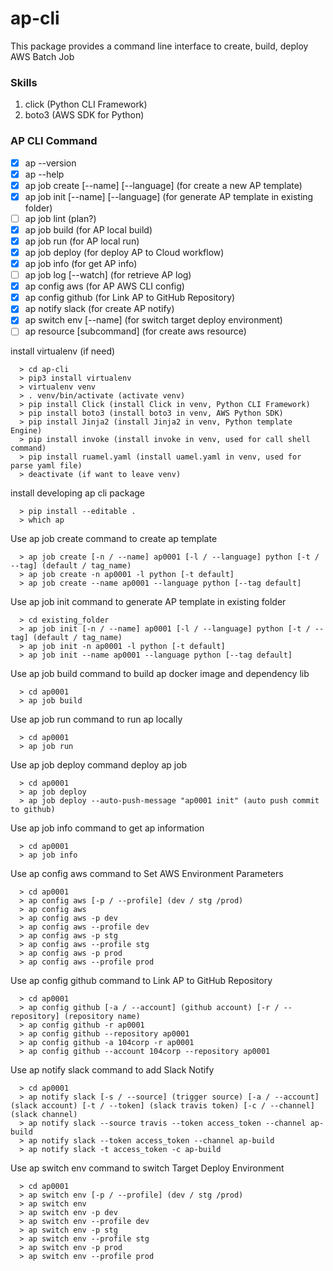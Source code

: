 # ap-cli
This package provides a command line interface to create, build, deploy AWS Batch Job

### Skills
1. click (Python CLI Framework)
2. boto3 (AWS SDK for Python)

### AP CLI Command
- [x] ap --version
- [x] ap --help
- [x] ap job create [--name] [--language] (for create a new AP template)
- [x] ap job init [--name] [--language] (for generate AP template in existing folder)
- [ ] ap job lint (plan?)
- [x] ap job build (for AP local build)
- [x] ap job run (for AP local run)
- [x] ap job deploy (for deploy AP to Cloud workflow)
- [x] ap job info (for get AP info)
- [ ] ap job log [--watch] (for retrieve AP log)
- [x] ap config aws (for AP AWS CLI config)
- [x] ap config github (for Link AP to GitHub Repository)
- [x] ap notify slack (for create AP notify)
- [x] ap switch env [--name] (for switch target deploy environment)
- [ ] ap resource [subcommand] (for create aws resource)

install virtualenv (if need)
```
  > cd ap-cli
  > pip3 install virtualenv
  > virtualenv venv
  > . venv/bin/activate (activate venv)
  > pip install Click (install Click in venv, Python CLI Framework)
  > pip install boto3 (install boto3 in venv, AWS Python SDK)
  > pip install Jinja2 (install Jinja2 in venv, Python template Engine)
  > pip install invoke (install invoke in venv, used for call shell command)
  > pip install ruamel.yaml (install uamel.yaml in venv, used for parse yaml file)
  > deactivate (if want to leave venv)
```
install developing ap cli package
```
  > pip install --editable .
  > which ap
```
Use ap job create command to create ap template
```
  > ap job create [-n / --name] ap0001 [-l / --language] python [-t / --tag] (default / tag_name)
  > ap job create -n ap0001 -l python [-t default]
  > ap job create --name ap0001 --language python [--tag default]
```
Use ap job init command to generate AP template in existing folder
```
  > cd existing_folder
  > ap job init [-n / --name] ap0001 [-l / --language] python [-t / --tag] (default / tag_name)
  > ap job init -n ap0001 -l python [-t default]
  > ap job init --name ap0001 --language python [--tag default]
```
Use ap job build command to build ap docker image and dependency lib
```
  > cd ap0001
  > ap job build
```
Use ap job run command to run ap locally
```
  > cd ap0001
  > ap job run
```
Use ap job deploy command deploy ap job
```
  > cd ap0001
  > ap job deploy
  > ap job deploy --auto-push-message "ap0001 init" (auto push commit to github)
```
Use ap job info command to get ap information
```
  > cd ap0001
  > ap job info
```
Use ap config aws command to Set AWS Environment Parameters
```
  > cd ap0001
  > ap config aws [-p / --profile] (dev / stg /prod)
  > ap config aws
  > ap config aws -p dev
  > ap config aws --profile dev
  > ap config aws -p stg
  > ap config aws --profile stg
  > ap config aws -p prod
  > ap config aws --profile prod
```
Use ap config github command to Link AP to GitHub Repository
```
  > cd ap0001
  > ap config github [-a / --account] (github account) [-r / --repository] (repository name)
  > ap config github -r ap0001
  > ap config github --repository ap0001
  > ap config github -a 104corp -r ap0001 
  > ap config github --account 104corp --repository ap0001 
```
Use ap notify slack command to add Slack Notify
```
  > cd ap0001
  > ap notify slack [-s / --source] (trigger source) [-a / --account] (slack account) [-t / --token] (slack travis token) [-c / --channel] (slack channel)
  > ap notify slack --source travis --token access_token --channel ap-build
  > ap notify slack --token access_token --channel ap-build
  > ap notify slack -t access_token -c ap-build
```
Use ap switch env command to switch Target Deploy Environment
```
  > cd ap0001
  > ap switch env [-p / --profile] (dev / stg /prod)
  > ap switch env
  > ap switch env -p dev
  > ap switch env --profile dev
  > ap switch env -p stg
  > ap switch env --profile stg
  > ap switch env -p prod
  > ap switch env --profile prod
```